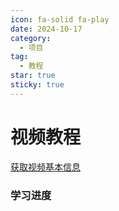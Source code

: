 ```yaml
---
icon: fa-solid fa-play
date: 2024-10-17
category:
  - 项目
tag:
  - 教程
star: true
sticky: true
---
```

# 视频教程
<a href='https://api.bilibili.com/x/web-interface/wbi/view?bvid=BV1np4y1C7Yf'>获取视频基本信息</a>

### 学习进度
<BiliBili aid="967612226" cid="257414650" page=48 />